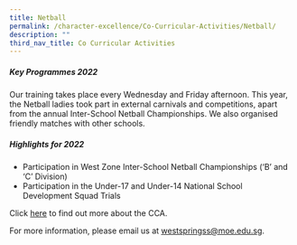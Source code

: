```yaml
---
title: Netball
permalink: /character-excellence/Co-Curricular-Activities/Netball/
description: ""
third_nav_title: Co Curricular Activities
---
```

##### **Key Programmes 2022**

Our training takes place every Wednesday and Friday afternoon. This year, the Netball ladies took part in external carnivals and competitions, apart from the annual Inter-School Netball Championships. We also organised friendly matches with other schools.


##### **Highlights for 2022**


* Participation in West Zone Inter-School Netball Championships (‘B’ and ‘C’ Division)
* Participation in the Under-17 and Under-14 National School Development Squad Trials

Click <a href="https://youtu.be/jzAVRmUU-H8" target="_blank">here</a> to find out more about the CCA.

For more information, please email us at [westspringss@moe.edu.sg](http://westspringss.moe.edu.sg/).